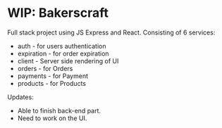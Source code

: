 # WIP: Bakerscraft
Full stack project using JS Express and React.
Consisting of 6 services:
- auth - for users authentication
- expiration - for order expiration
- client - Server side rendering of UI
- orders - for Orders
- payments - for Payment
- products - for Products

Updates:
- Able to finish back-end part.
- Need to work on the UI.